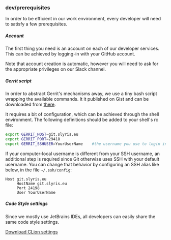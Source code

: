 ### dev/prerequisites

In order to be efficient in our work environment, every developer will need to satisfy a few prerequisites.

##### Account
The first thing you need is an account on each of our developer services.
This can be achieved by logging-in with your GitHub account.

Note that account creation is automatic, however you will need to ask for the appropriate privileges on our Slack channel.

##### Gerrit script
In order to abstract Gerrit's mechanisms away, we use a tiny bash script wrapping the available commands.
It it published on Gist and can be downloaded from [there][0].

It requires a bit of configuration, which can be achieved through the shell environment.
The following definitions should be added to your shell's rc file:

```bash
export GERRIT_HOST=git.slyris.eu
export GERRIT_PORT=29418
export GERRIT_SSHUSER=YourUserName    #the username you use to login into Gerrit, i.e. your GitHub username
```

If your computer-local username is different from your SSH username, an additional step is required since Git otherwise uses SSH with your default username.
You can change that behavior by configuring an SSH alias like below, in the file `~/.ssh/config`:

```
Host git.slyris.eu
     HostName git.slyris.eu
     Port 24198
     User YourUserName
```

##### Code Style settings
Since we mostly use JetBrains IDEs, all developers can easily share the same code style settings.

[Download CLion settings][1]

[0]: https://gist.github.com/doom/ce5a5d51c507a3ffd7fe04f004a03e5f
[1]: http://doc.slyris.eu/resources/clion_code_style.jar
